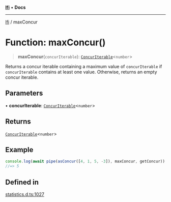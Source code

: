 [**lfi**](../readme.md) • **Docs**

***

[lfi](../globals.md) / maxConcur

# Function: maxConcur()

> **maxConcur**(`concurIterable`): [`ConcurIterable`](../type-aliases/ConcurIterable.md)\<`number`\>

Returns a concur iterable containing a maximum value of `concurIterable` if
`concurIterable` contains at least one value. Otherwise, returns an empty
concur iterable.

## Parameters

• **concurIterable**: [`ConcurIterable`](../type-aliases/ConcurIterable.md)\<`number`\>

## Returns

[`ConcurIterable`](../type-aliases/ConcurIterable.md)\<`number`\>

## Example

```js
console.log(await pipe(asConcur([4, 1, 5, -3]), maxConcur, getConcur))
//=> 5
```

## Defined in

[statistics.d.ts:1027](https://github.com/TomerAberbach/lfi/blob/e98b31ea37c84de0758cf58c8fcf28193f36b533/src/operations/statistics.d.ts#L1027)

